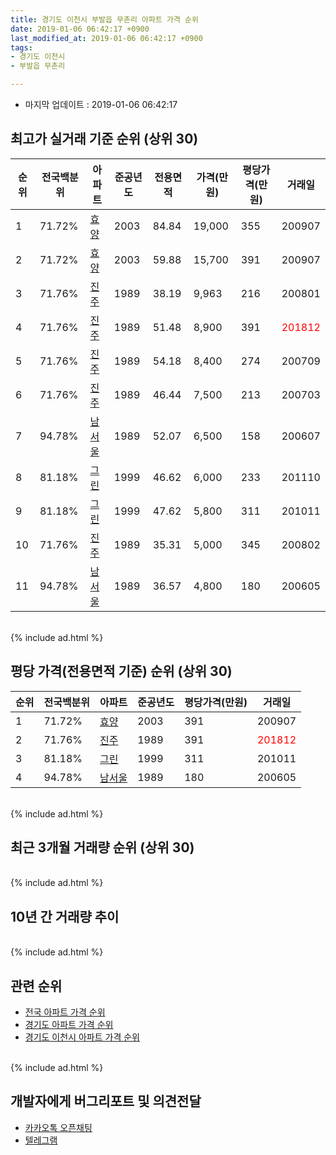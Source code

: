 ```yaml
---
title: 경기도 이천시 부발읍 무촌리 아파트 가격 순위
date: 2019-01-06 06:42:17 +0900
last_modified_at: 2019-01-06 06:42:17 +0900
tags:
- 경기도 이천시
- 부발읍 무촌리

---
```


* 마지막 업데이트 : 2019-01-06 06:42:17

## 최고가 실거래 기준 순위 (상위 30)


|순위|전국백분위|아파트|준공년도|전용면적|가격(만원)|평당가격(만원)|거래일|
|---|---|---|---|---|---|---|---|
|1|71.72%|[효양](https://search.naver.com/search.naver?query=%EA%B2%BD%EA%B8%B0%EB%8F%84+%EC%9D%B4%EC%B2%9C%EC%8B%9C+%EB%B6%80%EB%B0%9C%EC%9D%8D+%EB%AC%B4%EC%B4%8C%EB%A6%AC+%ED%9A%A8%EC%96%91)|2003|84.84|19,000|355|200907|
|2|71.72%|[효양](https://search.naver.com/search.naver?query=%EA%B2%BD%EA%B8%B0%EB%8F%84+%EC%9D%B4%EC%B2%9C%EC%8B%9C+%EB%B6%80%EB%B0%9C%EC%9D%8D+%EB%AC%B4%EC%B4%8C%EB%A6%AC+%ED%9A%A8%EC%96%91)|2003|59.88|15,700|391|200907|
|3|71.76%|[진주](https://search.naver.com/search.naver?query=%EA%B2%BD%EA%B8%B0%EB%8F%84+%EC%9D%B4%EC%B2%9C%EC%8B%9C+%EB%B6%80%EB%B0%9C%EC%9D%8D+%EB%AC%B4%EC%B4%8C%EB%A6%AC+%EC%A7%84%EC%A3%BC)|1989|38.19|9,963|216|200801|
|4|71.76%|[진주](https://search.naver.com/search.naver?query=%EA%B2%BD%EA%B8%B0%EB%8F%84+%EC%9D%B4%EC%B2%9C%EC%8B%9C+%EB%B6%80%EB%B0%9C%EC%9D%8D+%EB%AC%B4%EC%B4%8C%EB%A6%AC+%EC%A7%84%EC%A3%BC)|1989|51.48|8,900|391|<span style="color:red">201812</span>|
|5|71.76%|[진주](https://search.naver.com/search.naver?query=%EA%B2%BD%EA%B8%B0%EB%8F%84+%EC%9D%B4%EC%B2%9C%EC%8B%9C+%EB%B6%80%EB%B0%9C%EC%9D%8D+%EB%AC%B4%EC%B4%8C%EB%A6%AC+%EC%A7%84%EC%A3%BC)|1989|54.18|8,400|274|200709|
|6|71.76%|[진주](https://search.naver.com/search.naver?query=%EA%B2%BD%EA%B8%B0%EB%8F%84+%EC%9D%B4%EC%B2%9C%EC%8B%9C+%EB%B6%80%EB%B0%9C%EC%9D%8D+%EB%AC%B4%EC%B4%8C%EB%A6%AC+%EC%A7%84%EC%A3%BC)|1989|46.44|7,500|213|200703|
|7|94.78%|[남서울](https://search.naver.com/search.naver?query=%EA%B2%BD%EA%B8%B0%EB%8F%84+%EC%9D%B4%EC%B2%9C%EC%8B%9C+%EB%B6%80%EB%B0%9C%EC%9D%8D+%EB%AC%B4%EC%B4%8C%EB%A6%AC+%EB%82%A8%EC%84%9C%EC%9A%B8)|1989|52.07|6,500|158|200607|
|8|81.18%|[그린](https://search.naver.com/search.naver?query=%EA%B2%BD%EA%B8%B0%EB%8F%84+%EC%9D%B4%EC%B2%9C%EC%8B%9C+%EB%B6%80%EB%B0%9C%EC%9D%8D+%EB%AC%B4%EC%B4%8C%EB%A6%AC+%EA%B7%B8%EB%A6%B0)|1999|46.62|6,000|233|201110|
|9|81.18%|[그린](https://search.naver.com/search.naver?query=%EA%B2%BD%EA%B8%B0%EB%8F%84+%EC%9D%B4%EC%B2%9C%EC%8B%9C+%EB%B6%80%EB%B0%9C%EC%9D%8D+%EB%AC%B4%EC%B4%8C%EB%A6%AC+%EA%B7%B8%EB%A6%B0)|1999|47.62|5,800|311|201011|
|10|71.76%|[진주](https://search.naver.com/search.naver?query=%EA%B2%BD%EA%B8%B0%EB%8F%84+%EC%9D%B4%EC%B2%9C%EC%8B%9C+%EB%B6%80%EB%B0%9C%EC%9D%8D+%EB%AC%B4%EC%B4%8C%EB%A6%AC+%EC%A7%84%EC%A3%BC)|1989|35.31|5,000|345|200802|
|11|94.78%|[남서울](https://search.naver.com/search.naver?query=%EA%B2%BD%EA%B8%B0%EB%8F%84+%EC%9D%B4%EC%B2%9C%EC%8B%9C+%EB%B6%80%EB%B0%9C%EC%9D%8D+%EB%AC%B4%EC%B4%8C%EB%A6%AC+%EB%82%A8%EC%84%9C%EC%9A%B8)|1989|36.57|4,800|180|200605|


<br>
{% include ad.html %}
<br>

## 평당 가격(전용면적 기준) 순위 (상위 30)


|순위|전국백분위|아파트|준공년도|평당가격(만원)|거래일|
|---|---|---|---|---|---|
|1|71.72%|[효양](https://search.naver.com/search.naver?query=%EA%B2%BD%EA%B8%B0%EB%8F%84+%EC%9D%B4%EC%B2%9C%EC%8B%9C+%EB%B6%80%EB%B0%9C%EC%9D%8D+%EB%AC%B4%EC%B4%8C%EB%A6%AC+%ED%9A%A8%EC%96%91)|2003|391|200907|
|2|71.76%|[진주](https://search.naver.com/search.naver?query=%EA%B2%BD%EA%B8%B0%EB%8F%84+%EC%9D%B4%EC%B2%9C%EC%8B%9C+%EB%B6%80%EB%B0%9C%EC%9D%8D+%EB%AC%B4%EC%B4%8C%EB%A6%AC+%EC%A7%84%EC%A3%BC)|1989|391|<span style="color:red">201812</span>|
|3|81.18%|[그린](https://search.naver.com/search.naver?query=%EA%B2%BD%EA%B8%B0%EB%8F%84+%EC%9D%B4%EC%B2%9C%EC%8B%9C+%EB%B6%80%EB%B0%9C%EC%9D%8D+%EB%AC%B4%EC%B4%8C%EB%A6%AC+%EA%B7%B8%EB%A6%B0)|1999|311|201011|
|4|94.78%|[남서울](https://search.naver.com/search.naver?query=%EA%B2%BD%EA%B8%B0%EB%8F%84+%EC%9D%B4%EC%B2%9C%EC%8B%9C+%EB%B6%80%EB%B0%9C%EC%9D%8D+%EB%AC%B4%EC%B4%8C%EB%A6%AC+%EB%82%A8%EC%84%9C%EC%9A%B8)|1989|180|200605|


<br>
{% include ad.html %}
<br>

## 최근 3개월 거래량 순위 (상위 30)


<div style="width:100%;">
    <canvas id="deal_count_ranking" height="250"></canvas>
</div>


<script>
new Chart(document.getElementById("deal_count_ranking"), {
    type: 'horizontalBar',
    data: {
        labels: ['진주', '효양', '그린'],
        datasets: [{
            label: '실거래 수',
            data: [1, 1, 1],
            borderColor: "rgba(255, 0, 128, 1)",
            backgroundColor: "rgba(255, 0, 128, 0.5)",
            fill: false,
        }]
    },
    options: {
        responsive: true,
        title: {
            display: true,
            text: '최근 3개월 거래량 순위'
        },
        tooltips: {
            mode: 'index',
            intersect: false,
            callbacks: {
                title: function(tooltipItems, data) {
                    return "실거래 수:";
                },
                label: function(tooltipItem, data) {
                    return data.labels[tooltipItem.index] + ": " + tooltipItem.xLabel;
                }
            }
        },
        hover: {
            mode: 'nearest',
            intersect: true
        },
        scales: {
            xAxes: [{
                display: true,
                scaleLabel: {
                    display: true,
                    labelString: '실거래 수'
                },
                ticks: {
                    suggestedMin: 0,
                }
            }],
            yAxes: [{
                display: true,
                ticks: {
                    autoSkip: false,
                    callback: function(value, index, values) {
                        if (value.length > 15)
                            return value.substr(0, 13) + "...";
                        else
                            return value;
                    }
                },
                scaleLabel: {
                    display: false,
                }
            }]
        }
    }
});

</script>


<br>
{% include ad.html %}
<br>

## 10년 간 거래량 추이


<div style="width:100%;">
    <canvas id="deal_progress" height="250"></canvas>
</div>

<script>
new Chart(document.getElementById("deal_progress"), {
    type: 'line',
    data: {
        labels: ['200901','200902','200903','200904','200905','200906','200907','200908','200909','200910','200911','200912','201001','201002','201003','201004','201005','201006','201007','201008','201009','201010','201011','201012','201101','201102','201103','201104','201105','201106','201107','201108','201109','201110','201111','201112','201201','201202','201203','201204','201205','201206','201207','201208','201209','201210','201211','201212','201301','201302','201303','201304','201305','201306','201307','201308','201309','201310','201311','201312','201401','201402','201403','201404','201405','201406','201407','201408','201409','201410','201411','201412','201501','201502','201503','201504','201505','201506','201507','201508','201509','201510','201511','201512','201601','201602','201603','201604','201605','201606','201607','201608','201609','201610','201611','201612','201701','201702','201703','201704','201705','201706','201707','201708','201709','201710','201711','201712','201801','201802','201803','201804','201805','201806','201807','201808','201809','201810','201811','201812','201901'],
        datasets: [{
            label: '실거래 수',
            pointRadius: 1,
            data: [4, 7, 1, 3, 2, 8, 11, 2, 1, 1, 4, 3, 0, 2, 1, 1, 1, 2, 2, 4, 0, 2, 5, 3, 1, 1, 1, 9, 7, 1, 3, 7, 5, 4, 4, 5, 3, 7, 8, 2, 2, 2, 4, 2, 3, 2, 2, 2, 1, 2, 5, 3, 6, 2, 1, 3, 2, 4, 1, 5, 1, 2, 6, 2, 2, 2, 5, 7, 5, 4, 3, 2, 2, 3, 5, 5, 3, 3, 3, 0, 0, 2, 5, 5, 4, 1, 4, 6, 3, 3, 4, 3, 2, 2, 1, 2, 3, 4, 3, 4, 5, 2, 2, 5, 3, 5, 1, 4, 2, 1, 1, 3, 2, 2, 3, 0, 1, 4, 2, 1, 0],
            borderColor: "rgba(255, 201, 14, 1)",
            backgroundColor: "rgba(255, 201, 14, 0.5)",
            fill: true,
        }]
    },
    options: {
        responsive: true,
        title: {
            display: true,
            text: '10년간 거래량 추이'
        },
        tooltips: {
            mode: 'index',
            intersect: false,
        },
        hover: {
            mode: 'nearest',
            intersect: true
        },
        scales: {
            xAxes: [{
                display: true,
                scaleLabel: {
                    display: true,
                    labelString: '년/월'
                }
            }],
            yAxes: [{
                display: true,
                ticks: {
                    suggestedMin: 0,
                },
                scaleLabel: {
                    display: true,
                    labelString: '실거래 수'
                }
            }]
        }
    }
});

</script>


<br>
{% include ad.html %}
<br>

## 관련 순위

- [전국 아파트 가격 순위](https://inasie.github.io/apt-ranking/전국)
- [경기도 아파트 가격 순위](https://inasie.github.io/apt-ranking/경기도)
- [경기도 이천시 아파트 가격 순위](https://inasie.github.io/apt-ranking/경기도-이천시)


<br>
{% include ad.html %}
<br>

## 개발자에게 버그리포트 및 의견전달

- [카카오톡 오픈채팅](https://open.kakao.com/o/gLJUAP4)
- [텔레그램](https://t.me/inasie)

